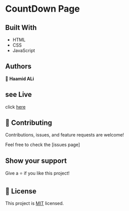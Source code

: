 
# CountDown Page


## Built With

- HTML
- CSS
- JavaScript

## Authors

👤 **Haamid ALi**

## see Live

click [here](https://haadiiii.github.io/CountDown/)



## 🤝 Contributing

Contributions, issues, and feature requests are welcome!

Feel free to check the [issues page]

## Show your support

Give a ⭐️ if you like this project!


## 📝 License

This project is [MIT](./LICENSE) licensed.

